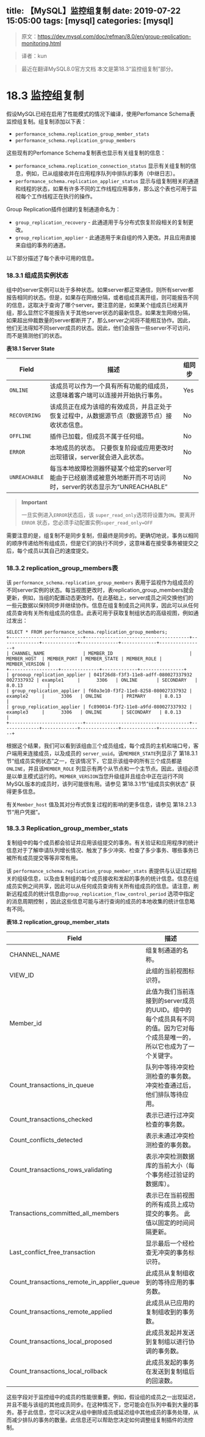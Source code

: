 title: 【MySQL】监控组复制
date: 2019-07-22 15:05:00
tags: [mysql]
categories: [mysql]
---
> 原文：https://dev.mysql.com/doc/refman/8.0/en/group-replication-monitoring.html

> 译者：kun

> 最近在翻译MySQL8.0官方文档 本文是第18.3“监控组复制”部分。

<!--more-->

# 18.3 监控组复制

假设MySQL已经在启用了性能模式的情况下编译，使用Perfomance Schema表监控组复制。组复制添加以下表：

- `performance_schema.replication_group_member_stats`
- `performance_schema.replication_group_members`

这些现有的Perfomance Schema复制表也显示有关组复制的信息：

- `performance_schema.replication_connection_status` 显示有关组复制的信息，例如，已从组接收并在应用程序队列中排队的事务（中继日志）。
- `performance_schema.replication_applier_status` 显示与组复制相关的通道和线程的状态，如果有许多不同的工作线程应用事务，那么这个表也可用于监视每个工作线程正在执行的操作。

Group Replication插件创建的复制通道命名为：

- `group_replication_recovery` - 此通道用于与分布式恢复阶段相关的复制更改。
- `group_replication_applier` - 此通道用于来自组的传入更改。并且应用直接来自组的事务的通道。



以下部分描述了每个表中可用的信息。

### 18.3.1 组成员实例状态

组中的server实例可以处于多种状态。如果server都正常通信，则所有server都报告相同的状态。但是，如果存在网络分隔，或者组成员离开组，则可能报告不同的信息，这取决于查询了哪个server。要注意的是，如果某个组成员已经离开组，那么显然它不能报告关于其他server状态的最新信息。如果发生网络分隔，如果超出仲裁数量的server都断开了，那么server之间将不能相互协作。因此，他们无法得知不同server成员的状态。因此，他们会报告一些server不可访问，而不是猜测他们的状态。



**表18.1 Server State** 

| Field         | 描述                                                         | 组同步 |
| ------------- | ------------------------------------------------------------ | ------ |
| `ONLINE`      | 该成员可以作为一个具有所有功能的组成员，这意味着客户端可以连接并开始执行事务。 | Yes    |
| `RECOVERING`  | 该成员正在成为该组的有效成员，并且正处于恢复过程中，从数据源节点（数据源节点）接收状态信息。 | No     |
| `OFFLINE`     | 插件已加载，但成员不属于任何组。                             | No     |
| `ERROR`       | 本地成员的状态。 只要恢复阶段或应用更改时出现错误，server就会进入此状态。 | No     |
| `UNREACHABLE` | 每当本地故障检测器怀疑某个给定的server可能由于已经崩溃或被意外地断开而不可访问时，server的状态显示为“UNREACHABLE” | No     |



> **Important**
>
> 一旦实例进入`ERROR`状态后，该 `super_read_only`选项将设置为`ON`。要离开`ERROR` 状态，您必须手动配置实例`super_read_only=OFF`



需要注意的是，组复制不是同步复制，但最终是同步的。更确切地说，事务以相同的顺序传递给所有组成员，但是它们的执行不同步，这意味着在接受事务被提交之后，每个成员以其自己的速度提交。

### 18.3.2 replication_group_members表

该 `performance_schema.replication_group_members` 表用于监视作为组成员的不同server实例的状态。每当视图更改时，表replication_group_members就会更新，例如，当组的配置动态更改时。在此基础上，server成员之间交换他们的一些元数据以保持同步并继续协作。信息在组复制成员之间共享，因此可以从任何成员查询有关所有组成员的信息。此表可用于获取复制组状态的高级视图，例如通过发出：

```
SELECT * FROM performance_schema.replication_group_members;
+---------------------------+--------------------------------------+--------------+-------------+--------------+-------------+----------------+
| CHANNEL_NAME              | MEMBER_ID                            | MEMBER_HOST  | MEMBER_PORT | MEMBER_STATE | MEMBER_ROLE | MEMBER_VERSION |
+------------------+--------------+-------------+----------------+
| groooup_replication_applier | 041f26d8-f3f3-11e8-adff-080027337932 0027337932 | example1     |      3306   | ONLINE       | SECONDARY   | 8.0.13         |
| group_replication_applier | f60a3e10-f3f2-11e8-8258-080027337932 | example2     |      3306   | ONLINE       | PRIMARY     | 8.0.13         |
| group_replication_applier | fc890014-f3f2-11e8-a9fd-080027337932 | example3     |      3306   | ONLINE       | SECONDARY   | 8.0.13         |
+---------------------------+--------------------------------------+--------------+-------------+--------------+-------------+----------------+
```



根据这个结果，我们可以看到该组由三个成员组成，每个成员的主机和端口号，客户端用来连接成员，以及成员的 `server_uuid`。该`MEMBER_STATE`列显示了 第18.3.1节“组成员实例状态”之一，在该情况下，它显示该组中的所有三个成员都是 `ONLINE`，并且该`MEMBER_ROLE` 列显示有两个从节点和一个主节点。因此，该组必须是以单主模式运行的。`MEMBER_VERSION`当您升级组并且组合中正在运行不同MySQL版本的成员时，该列可能很有用。请参见 第18.3.1节“组成员实例状态” 获得更多信息。



有关`Member_host` 值及其对分布式恢复过程的影响的更多信息，请参见 第18.2.1.3节“用户凭据”。

### 18.3.3 Replication_group_member_stats

复制组中的每个成员都会验证并应用该组提交的事务。有关验证和应用程序的统计信息对于了解申请队列增长情况、触发了多少冲突、检查了多少事务、哪些事务已被所有成员提交等等非常有用。



该 `performance_schema.replication_group_member_stats` 表提供与认证过程相关的组级信息，以及由复制组的每个成员接收和发起的事务的统计信息。信息在组成员实例之间共享，因此可以从任何成员查询有关所有组成员的信息。请注意，刷新远程成员的统计信息由`group_replication_flow_control_period` 选项中指定的消息周期控制 ，因此这些信息可能与进行查询的成员的本地收集的统计信息略有不同。



**表18.2 replication_group_member_stats**

| Field                                      | 描述                                                         |
| ------------------------------------------ | ------------------------------------------------------------ |
| CHANNEL_NAME                               | 组复制通道的名称。                                           |
| VIEW_ID                                    | 此组的当前视图标识符。                                       |
| Member_id                                  | 此值为我们当前连接到的server成员的UUID。组中的每个成员具有不同的值。因为它对每个成员是唯一的，所以它也成为了一个关键字。 |
| Count_transactions_in_queue                | 队列中等待冲突检测检查的事务数。冲突检查通过后，他们排队等待应用。 |
| Count_transactions_checked                 | 表示已进行过冲突检查的事务数。                               |
| Count_conflicts_detected                   | 表示未通过冲突检测检查的事务数。                             |
| Count_transactions_rows_validating         | 表示冲突检测数据库的当前大小（每个事务经过验证的数据库）。   |
| Transactions_committed_all_members         | 表示已在当前视图的所有成员上成功提交的事务。 此值以固定的时间间隔更新。 |
| Last_conflict_free_transaction             | 显示最后一个经检查无冲突的事务标识符。                       |
| Count_transactions_remote_in_applier_queue | 此成员从复制组收到的等待应用的事务数。                       |
| Count_transactions_remote_applied          | 此成员从已应用的复制组收到的事务数。                         |
| Count_transactions_local_proposed          | 此成员发起并发送到复制组以进行协调的事务数。                 |
| Count_transactions_local_rollback          | 此成员发起的事务在发送到复制组后的回滚数。                   |



这些字段对于监控组中的成员的性能很重要。例如，假设组的成员之一出现延迟，并且不能与该组的其他成员同步。在这种情况下，您可能会在队列中看到大量的事务。基于此信息，您可以决定从组中删除成员或延迟组中其他成员的事务处理，从而减少排队的事务的数量。此信息还可以帮助您决定如何调整组复制插件的流控制。
